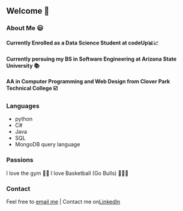 ## Welcome 👋


### About Me 😃
#### Currently Enrolled as a Data Science Student at codeUp📊📈
#### Currently persuing my BS in Software Engineering at Arizona State University 📚
#### AA in Computer Programming and Web Design from Clover Park Technical College ☑️

### Languages 
- python 
- C#
- Java
- SQL
- MongoDB query language

### Passions
I love the gym 🏋🏾
I love Basketball (Go Bulls) 🏀🐂🔴

### Contact 
Feel free to [email me](carter.r.xavier@gmail.com) | 
Contact me on[LinkedIn](https://www.linkedin.com/in/xavier-carter-7b5b49165/)




###
<!--
**carterrxavier/carterrxavier** is a ✨ _special_ ✨ repository because its `README.md` (this file) appears on your GitHub profile.


-->
